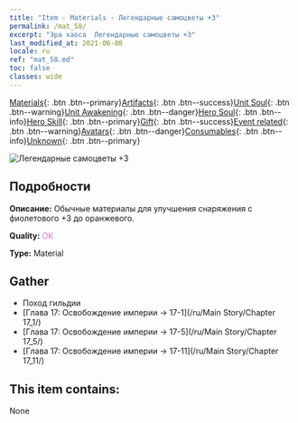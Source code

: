 ```yaml
---
title: "Item - Materials - Легендарные самоцветы +3"
permalink: /mat_58/
excerpt: "Эра хаоса  Легендарные самоцветы +3"
last_modified_at: 2021-06-08
locale: ru
ref: "mat_58.md"
toc: false
classes: wide
---
```

 [Materials](/ItemsRU/){: .btn .btn--primary}[Artifacts](/ItemsRU/Artifacts/){: .btn .btn--success}[Unit Soul](/ItemsRU/UnitSoul/){: .btn .btn--warning}[Unit Awakening](/ItemsRU/UnitAwakening/){: .btn .btn--danger}[Hero Soul](/ItemsRU/HeroSoul/){: .btn .btn--info}[Hero Skill](/ItemsRU/HeroSkill/){: .btn .btn--primary}[Gift](/ItemsRU/Gift/){: .btn .btn--success}[Event related](/ItemsRU/Events/){: .btn .btn--warning}[Avatars](/ItemsRU/Avatars/){: .btn .btn--danger}[Consumables](/ItemsRU/Consumables/){: .btn .btn--info}[Unknown](/ItemsRU/Unknown/){: .btn .btn--primary}

 ![Легендарные самоцветы +3](/images/t/i_cailiao_baoshi2.png)

## Подробности
 **Описание:** Обычные материалы для улучшения снаряжения c фиолетового +3 до оранжевого.

 **Quality:** <span style="color: #DA70D6">OK</span>

 **Type:** Material

## Gather

*    Поход гильдии 
*    [Глава 17: Освобождение империи -> 17-1](/ru/Main Story/Chapter 17_1/) 
*    [Глава 17: Освобождение империи -> 17-5](/ru/Main Story/Chapter 17_5/) 
*    [Глава 17: Освобождение империи -> 17-11](/ru/Main Story/Chapter 17_11/) 

## This item contains:

  None

